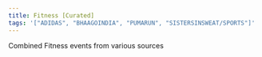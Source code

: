 ```yaml
---
title: Fitness [Curated]
tags: '["ADIDAS", "BHAAGOINDIA", "PUMARUN", "SISTERSINSWEAT/SPORTS"]'
---
```


Combined Fitness events from various sources

